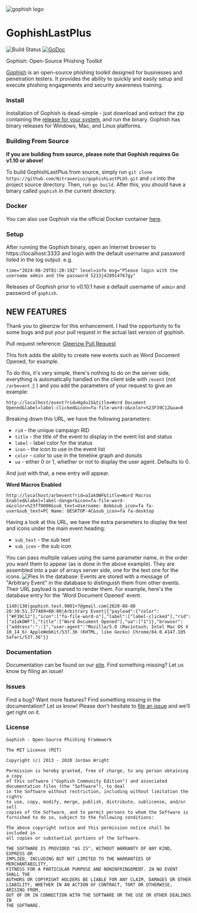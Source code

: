 ![gophish logo](https://raw.github.com/gophish/gophish/master/static/images/gophish_purple.png)

GophishLastPlus
=======

![Build Status](https://github.com/gophish/gophish/workflows/CI/badge.svg) [![GoDoc](https://godoc.org/github.com/gophish/gophish?status.svg)](https://godoc.org/github.com/gophish/gophish)

Gophish: Open-Source Phishing Toolkit

[Gophish](https://getgophish.com) is an open-source phishing toolkit designed for businesses and penetration testers. It provides the ability to quickly and easily setup and execute phishing engagements and security awareness training.

### Install

Installation of Gophish is dead-simple - just download and extract the zip containing the [release for your system](https://github.com/gophish/gophish/releases/), and run the binary. Gophish has binary releases for Windows, Mac, and Linux platforms.

### Building From Source
**If you are building from source, please note that Gophish requires Go v1.10 or above!**

To build GophishLastPlus from source, simply run ```git clone https://github.com/Nitraxenius/gophishLastPLUS.git``` and ```cd``` into the project source directory. Then, run ```go build```. After this, you should have a binary called ```gophish``` in the current directory.

### Docker
You can also use Gophish via the official Docker container [here](https://hub.docker.com/r/gophish/gophish/).

### Setup
After running the Gophish binary, open an Internet browser to https://localhost:3333 and login with the default username and password listed in the log output.
e.g.
```
time="2024-08-29T01:20:19Z" level=info msg="Please login with the username admin and the password 5213j428914767gy"
```

Releases of Gophish prior to v0.10.1 have a default username of `admin` and password of `gophish`.
## NEW FEATURES
Thank you to gleenzw for this enhancement. I had the opportunity to fix some bugs and put your pull request in the actual last version of gophish.

Pull request reference: [Gleenzw Pull Request](https://github.com/gophish/gophish/pull/1929)

This fork adds the ability to create new events such as Word Document Opened, for example.

To do this, it's very simple, there's nothing to do on the server side, everything is automatically handled on the client side with `/event` (not `/arbevent` ;) ) and you add the parameters of your request to give an example:
```
http://localhost/event?rid=Hgdu1S&title=Word Document Opened&label=label-clicked&icon=fa-file-word-o&color=%23F39C12&ua=0
```

Breaking down this URL, we have the following parameters:

- `rid` - the unique campaign RID
- `title` - the title of the event to display in the event list and status
- `label` - label color for the status
- `icon` - the icon to use in the event list
- `color` - color to use in the timeline graph and donuts
- `ua` - either 0 or 1, whether or not to display the user agent. Defaults to 0.

And just with that, a new entry will appear.

**Word Macros Enabled**

```
http://localhost/arbevent?rid=aIakOWF&title=Word Macros Enabled&label=label-danger&icon=fa-file-word-o&color=%23ff0000&sub_text=Username: Bob&sub_icon=fa fa-user&sub_text=PC Name: DESKTOP-4C&sub_icon=fa fa-desktop
```

Having a look at this URL, we have the extra parameters to display the text and icons under the main event heading:

- `sub_text` - the sub text
- `sub_icon` - the sub icon

You can pass multiple values using the same parameter name, in the order you want them to appear (as is done in the above example). They are assembled into a pair of arrays server side, one for the text one for the icons.
![Pies](https://raw.github.com/Nitraxenius/gophishLastPLUS/master/static/images/Pies.PNG)
In the database:
Events are stored with a message of "Arbitrary Event" in the database to distinguish them from other events. Their URL payload is parsed to render them. For example, here's the database entry for the 'Word Document Opened' event.

```
1140|130|gophish.test.9001+7@gmail.com|2020-08-08 20:30:51.377489+00:00|Arbitrary Event|{"payload":{"color":["#F39C12"],"icon":["fa-file-word-o"],"label":["label-clicked"],"rid":["aIakOWF"],"title":["Word Document Opened"],"ua":["1"]},"browser":{"address":"::1","user-agent":"Mozilla/5.0 (Macintosh; Intel Mac OS X 10_14_6) AppleWebKit/537.36 (KHTML, like Gecko) Chrome/84.0.4147.105 Safari/537.36"}}
```

### Documentation

Documentation can be found on our [site](http://getgophish.com/documentation). Find something missing? Let us know by filing an issue!

### Issues

Find a bug? Want more features? Find something missing in the documentation? Let us know! Please don't hesitate to [file an issue](https://github.com/gophish/gophish/issues/new) and we'll get right on it.

### License
```
Gophish - Open-Source Phishing Framework

The MIT License (MIT)

Copyright (c) 2013 - 2020 Jordan Wright

Permission is hereby granted, free of charge, to any person obtaining a copy
of this software ("Gophish Community Edition") and associated documentation files (the "Software"), to deal
in the Software without restriction, including without limitation the rights
to use, copy, modify, merge, publish, distribute, sublicense, and/or sell
copies of the Software, and to permit persons to whom the Software is
furnished to do so, subject to the following conditions:

The above copyright notice and this permission notice shall be included in
all copies or substantial portions of the Software.

THE SOFTWARE IS PROVIDED "AS IS", WITHOUT WARRANTY OF ANY KIND, EXPRESS OR
IMPLIED, INCLUDING BUT NOT LIMITED TO THE WARRANTIES OF MERCHANTABILITY,
FITNESS FOR A PARTICULAR PURPOSE AND NONINFRINGEMENT. IN NO EVENT SHALL THE
AUTHORS OR COPYRIGHT HOLDERS BE LIABLE FOR ANY CLAIM, DAMAGES OR OTHER
LIABILITY, WHETHER IN AN ACTION OF CONTRACT, TORT OR OTHERWISE, ARISING FROM,
OUT OF OR IN CONNECTION WITH THE SOFTWARE OR THE USE OR OTHER DEALINGS IN
THE SOFTWARE.
```
